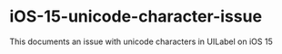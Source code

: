 # iOS-15-unicode-character-issue
This documents an issue with unicode characters in UILabel on iOS 15
